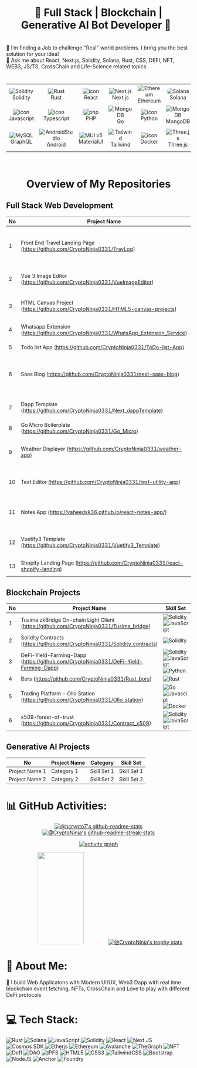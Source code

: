 # <div align="center">💫 Full Stack | Blockchain | Generative AI Bot Developer 💫 &nbsp;</div>

<br/>🤝 I’m finding a Job to challenge "Real" world problems. I bring you the best solution for your idea!
<br/>💬 Ask me about React, Next.js, Solidity, Solana, Rust, CSS, DEFI, NFT, WEB3, JS/TS, CrossChain and Life-Science related topics
<br/>

#

<table align="center">
  <tr>
    <td align="center" width="90">
      <img src="https://skillicons.dev/icons?i=solidity" width="45" height="45" alt="Solidity" />
      <br>Solidity
    </td>
    <td align="center" width="90">
      <img src="https://skillicons.dev/icons?i=rust" width="45" height="45" alt="Rust" />
      <br>Rust
    </td>
    <td align="center" width="90">
      <img src="https://techstack-generator.vercel.app/react-icon.svg" alt="icon" width="55" height="55" />
      <br>React
    </td>
    <td align="center" width="90">
      <img src="https://skillicons.dev/icons?i=nextjs" width="45" height="45" alt="Next.js" />
      <br>Next.js
    </td>
    <td align="center" width="90">
      <img src="https://s2.coinmarketcap.com/static/img/coins/64x64/1027.png" width="48" height="48" alt="Ethereum" />
      <br>Ethereum
    </td>
    <td align="center" width="90">
      <img src="https://s2.coinmarketcap.com/static/img/coins/64x64/5426.png" width="48" height="48" style="border-radius: 15px;" alt="Solana" />
      <br>Solana
    </td>
    <td align="center" width="90">
      <img src="https://skillicons.dev/icons?i=angular" width="45" height="45" alt="Angular" />
      <br>Angular
    </td>
    <td align="center" width="90">
      <img src="https://skillicons.dev/icons?i=express" width="45" height="45" alt="Express" />
      <br>Express
    </td>
    <td align="center" width="90">
      <img src="https://skillicons.dev/icons?i=laravel" width="45" height="45" alt="Laravel" />
      <br>Laravel
    </td>
    <td align="center" width="90">
        <img src="https://techstack-generator.vercel.app/aws-icon.svg" alt="icon" width="48" height="48" />
      <br>AWS
    </td>
  </tr>
  <tr>
    <td align="center" width="90">
      <img src="https://techstack-generator.vercel.app/js-icon.svg" alt="icon" width="55" height="55" />
      <br>Javascript
    </td>
    <td align="center" width="90">
      <img src="https://techstack-generator.vercel.app/ts-icon.svg" alt="icon" width="55" height="55" />
      <br>Typescript
    </td>
    <td align="center" width="90">
      <img src="https://skillicons.dev/icons?i=php" width="45" height="45" alt="php" />
      <br>PHP
    </td>
      <td align="center" width="90">
        <img src="https://skillicons.dev/icons?i=go" width="48" height="48" alt="MongoDB" />
      <br>Go
    </td>
    <td align="center" width="90">
      <img src="https://techstack-generator.vercel.app/python-icon.svg" alt="icon" width="55" height="55" />
      <br>Python
    </td>
    <td align="center" width="90">
      <img src="https://skillicons.dev/icons?i=mongodb" width="45" height="45" alt="MongoDB" />
      <br>MongoDB
    </td>
    <td align="center" width="90">
      <img src="https://techstack-generator.vercel.app/mysql-icon.svg" alt="icon" width="55" height="55" />
      <br>MySQL
    </td>
    <td align="center" width="90">
      <img src="https://skillicons.dev/icons?i=postgres" width="45" height="45" alt="PostgreSQL" />
      <br>PostgreSQL
    </td>
    <td align="center" width="90">
      <img src="https://skillicons.dev/icons?i=sqlite" width="45" height="45" alt="SQLite" />
      <br>SQLite
    </td>
    <td align="center" width="90">
      <img src="https://skillicons.dev/icons?i=supabase" width="45" height="45" alt="Supabase" />
      <br>Supabase
    </td>
  </tr>
  <tr>
    <td align="center" width="90">
        <img src="https://techstack-generator.vercel.app/graphql-icon.svg" width="48" height="48" alt="MySQL" />
      <br>GraphQL
    </td>
    <td align="center" width="90">
      <img src="https://skillicons.dev/icons?i=androidstudio" width="45" height="45" alt="AndroidStudio" />
      <br>Android
    </td>
    <td align="center" width="90">
      <img src="https://skillicons.dev/icons?i=materialui" width="45" height="45" alt="MUI v5" />
      <br>MaterialUI
    </td>
    <td align="center" width="90">
      <img src="https://skillicons.dev/icons?i=tailwind" width="45" height="45" alt="Tailwind" />
      <br>Tailwind
    </td>
    <td align="center" width="90">
        <img src="https://techstack-generator.vercel.app/docker-icon.svg" alt="icon" width="65" height="65" />
      <br>Docker
    </td>
    <td align="center" width="90">
      <img src="https://skillicons.dev/icons?i=threejs" width="45" height="45" alt="Three.js" />
      <br>Three.js
    </td>
    <td align="center" width="90">
      <img src="https://github.com/kroim/profile/blob/master/icons/icon_nft.png?raw=true" height="45" >
      <br>NFT
    </td>
    <td align="center" width="90">
      <img src="https://github.com/kroim/profile/blob/master/icons/icon_defi.png?raw=true" height="45" >
      <br>DeFi
    </td>
    <td align="center" width="90">
      <img src="https://skillicons.dev/icons?i=vue" width="45" height="45" alt="Vue" />
      <br>Vue
    </td>
    <td align="center" width="90">
      <img src="https://skillicons.dev/icons?i=nuxtjs" width="45" height="45" alt="Nuxt.js" />
      <br>Nuxt.js
    </td>
  </tr>
</table>
<br/>

<!-- My All Repositories Overview -->
<div align="center"> 
  <h1>Overview of My Repositories</h1>
</div>

## Full Stack Web Development

| No | Project Name | Skill Set |
|----|--------------|-----------|
| 1  | Front End Travel Landing Page (https://github.com/CryptoNinja0331/TravLog) | ![TypeScript](https://skillicons.dev/icons?i=typescript) ![JavaScript](https://skillicons.dev/icons?i=javascript) ![TailwindCSS](https://skillicons.dev/icons?i=tailwindcss) |
| 2  | Vue 3 Image Editor (https://github.com/CryptoNinja0331/VueImageEditor) | ![Vue](https://skillicons.dev/icons?i=vue) ![JavaScript](https://skillicons.dev/icons?i=javascript) ![CSS](https://skillicons.dev/icons?i=css) |
| 3  | HTML Canvas Project (https://github.com/CryptoNinja0331/HTML5-canvas-projects) | ![HTML](https://skillicons.dev/icons?i=html) ![JavaScript](https://skillicons.dev/icons?i=javascript) ![CSS](https://skillicons.dev/icons?i=css) |
| 4  | Whatsapp Extension (https://github.com/CryptoNinja0331/WhatsApp_Extension_Service) | ![Vue](https://skillicons.dev/icons?i=vue) ![PHP](https://skillicons.dev/icons?i=php) ![Laravel](https://skillicons.dev/icons?i=laravel) |
| 5  | Todo list App (https://github.com/CryptoNinja0331/ToDo-list-App) | ![Django](https://skillicons.dev/icons?i=django) ![Python](https://skillicons.dev/icons?i=python) |
| 6  | Saas Blog (https://github.com/CryptoNinja0331/next-saas-blog)| ![Next](https://skillicons.dev/icons?i=next) ![TypeScript](https://skillicons.dev/icons?i=typescript) ![JavaScript](https://skillicons.dev/icons?i=javascript) ![CSS](https://skillicons.dev/icons?i=css) |
| 7  | Dapp Template (https://github.com/CryptoNinja0331/Next_dappTemplate) | ![Next](https://skillicons.dev/icons?i=next) ![TypeScript](https://skillicons.dev/icons?i=typescript) ![CSS](https://skillicons.dev/icons?i=css) |
| 8  | Go Micro Boilerplate (https://github.com/CryptoNinja0331/Go_Micro) | ![Go](https://skillicons.dev/icons?i=go) ![Docker](https://skillicons.dev/icons?i=docker)|
| 9  | Weather Displayer (https://github.com/CryptoNinja0331/weather-app) | ![React](https://skillicons.dev/icons?i=react) ![TypeScript](https://skillicons.dev/icons?i=typescript) ![TailwindCSS](https://skillicons.dev/icons?i=tailwindcss) |
| 10  | Text Editor (https://github.com/CryptoNinja0331/text-utility-app)| ![React](https://skillicons.dev/icons?i=react) ![JavaScript](https://skillicons.dev/icons?i=javascript) ![CSS](https://skillicons.dev/icons?i=css) |
| 11  | Notes App (https://vaheedsk36.github.io/react-notes-app/)| ![React](https://skillicons.dev/icons?i=react) ![JavaScript](https://skillicons.dev/icons?i=javascript) ![TailwindCss](https://skillicons.dev/icons?i=tailwindcss) |
| 12  | Vuetify3 Template (https://github.com/CryptoNinja0331/Vuetify3_Template) | ![Vue3](https://skillicons.dev/icons?i=vue) ![TypeScript](https://skillicons.dev/icons?i=typescript) ![Scss](https://skillicons.dev/icons?i=scss) |
| 13  | Shopify Landing Page (https://github.com/CryptoNinja0331/react-shopify-landing)| ![React](https://skillicons.dev/icons?i=react) ![CSS](https://skillicons.dev/icons?i=css) ![AWS](https://skillicons.dev/icons?i=aws) |


## Blockchain Projects

| No | Project Name | Skill Set |
|----|--------------| -----------|
| 1  | Tusima zkBridge On-chain Light Client (https://github.com/CryptoNinja0331/Tusima_bridge) | ![Solidity](https://skillicons.dev/icons?i=solidity) ![JavaScript](https://skillicons.dev/icons?i=javascript) |
| 2  | Solidity Contracts (https://github.com/CryptoNinja0331/Solidity_contracts)| ![Solidity](https://skillicons.dev/icons?i=solidity) |
| 3  | DeFi-Yield-Farming-Dapp (https://github.com/CryptoNinja0331/DeFi-Yield-Farming-Dapp) | ![Solidity](https://skillicons.dev/icons?i=solidity) ![JavaScript](https://skillicons.dev/icons?i=javascript) ![Python](https://skillicons.dev/icons?i=python) |
| 4  | Bors (https://github.com/CryptoNinja0331/Rust_bors) | ![Rust](https://skillicons.dev/icons?i=rust) |
| 5  | Trading Platform - Ollo Station (https://github.com/CryptoNinja0331/Ollo_station) | ![Go](https://skillicons.dev/icons?i=go) ![Javascipt](https://skillicons.dev/icons?i=javascript) ![Docker](https://skillicons.dev/icons?i=docker)|
| 6  | x509-forest-of-trust (https://github.com/CryptoNinja0331/Contract_x509) | ![Solidity](https://skillicons.dev/icons?i=solidity) ![JavaScript](https://skillicons.dev/icons?i=javascript) |


## Generative AI Projects

 | No | Project Name | Category | Skill Set |
|--------------|----------|-----------| -----------|
| Project Name 1 | Category 1 | Skill Set 1 | Skill Set 1 |
| Project Name 2 | Category 2 | Skill Set 2 | Skill Set 2 |

# 📊 GitHub Activities:

<p align="center">
  <a href="https://github.com/hcrypto7?tab=repositories">
    <img src="https://github-readme-stats-one-bice.vercel.app/api?username=hcrypto7&theme=gotham&show_icons=true&count_private=true&hide_border=true&role=OWNER,ORGANIZATION_MEMBER,COLLABORATOR"  width="48%" alt="@hcrypto7's github-readme-stats"/>
  </a>
  <a href="https://github.com/hcrypto7?tab=stars">
    <img src="https://github-readme-streak-stats.herokuapp.com?user=hcrypto7&theme=gotham&hide_border=true&date_format=M%20j%5B%2C%20Y%5D"  width="48%" alt="@CryptoNinja's github-readme-streak-stats"/>
  </a>
</p>

<!-- activity graph heroku-app start -->
<p align="center">
    <a href="https://wakatime.com/@hcrypto7">
        <img src="https://github-readme-activity-graph.vercel.app/graph?username=hcrypto7&theme=react-dark&hide_border=true&hide_title=false&area=true&custom_title=Total%20contribution%20graph%20in%20all%20repo" width="95%" alt="activity graph">
    </a>
</p>

<div align='center' width='100%'>
  <img width='50%' height="250px" src="https://github-readme-stats.vercel.app/api/top-langs/?username=hcrypto7&layout=compact&hide_border=true&title_color=00b3ff&text_color=00b4ff&bg_color=0d1117" />
  <a width='50%' href="https://github.com/hcrypto7?tab=achievements">
    <img src="https://github-profile-trophy.vercel.app/?username=hcrypto7&theme=onestar&no-frame=true&column=3&row=2"  height="250px" alt="@CryptoNinja's trophy stats"/>
  </a>
</div>

# 💫 About Me:

🔭 I build Web Applicatons with Modern UI/UX, Web3 Dapp with real time blockchain event fetching, NFTs, CrossChain and Love to play with different DeFi protocols

# 💻 Tech Stack:

![Rust](https://img.shields.io/badge/rust-%93323330.svg?style=for-the-badge&logo=rust&logoColor=%23F7DF1E) ![Solana](https://img.shields.io/badge/solana-%93323330.svg?style=for-the-badge&logo=solana&logoColor=%FF070F1E) ![JavaScript](https://img.shields.io/badge/javascript-%23323330.svg?style=for-the-badge&logo=javascript&logoColor=%23F7DF1E) ![Solidity](https://img.shields.io/badge/Solidity-%23363636.svg?style=for-the-badge&logo=solidity&logoColor=white) ![React](https://img.shields.io/badge/react-%2320232a.svg?style=for-the-badge&logo=react&logoColor=%2361DAFB) ![Next JS](https://img.shields.io/badge/Next-black?style=for-the-badge&logo=next.js&logoColor=white) ![Cosmos SDK](https://img.shields.io/badge/-hardhat-yellow?style=for-the-badge) ![Etherjs](https://img.shields.io/badge/-Ethersjs-purple?style=for-the-badge) ![Ethereum](https://img.shields.io/badge/-Ethereum-purple?style=for-the-badge) ![Avalanche](https://img.shields.io/badge/-avalanche-orange?style=for-the-badge) ![TheGraph](https://img.shields.io/badge/-thegraph-purple?style=for-the-badge) ![NFT](https://img.shields.io/badge/-nft-pink?style=for-the-badge) ![DefI](https://img.shields.io/badge/-defi-yellow?style=for-the-badge) ![DAO](https://img.shields.io/badge/-dao-blue?style=for-the-badge) ![IPFS](https://img.shields.io/badge/-ipfs-green?style=for-the-badge) ![HTML5](https://img.shields.io/badge/html5-%23E34F26.svg?style=for-the-badge&logo=html5&logoColor=white) ![CSS3](https://img.shields.io/badge/css3-%231572B6.svg?style=for-the-badge&logo=css3&logoColor=white) ![TailwindCSS](https://img.shields.io/badge/tailwindcss-%2338B2AC.svg?style=for-the-badge&logo=tailwind-css&logoColor=white) ![Bootstrap](https://img.shields.io/badge/bootstrap-%23563D7C.svg?style=for-the-badge&logo=bootstrap&logoColor=white) ![NodeJS](https://img.shields.io/badge/node.js-6DA55F?style=for-the-badge&logo=node.js&logoColor=white) ![Anchor](https://img.shields.io/badge/anchor-%23F24E1E.svg?style=for-the-badge&logo=anchor&logoColor=white) ![Foundry](https://img.shields.io/badge/foundry-%23F24E1E.svg?style=for-the-badge&logo=foundry&logoColor=white)
